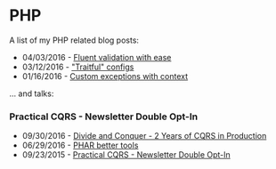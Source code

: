 # PHP 

A list of my PHP related blog posts:

* 04/03/2016 - [Fluent validation with ease](@baseUrl@/php/fluent-validation-with-ease.html)
* 03/12/2016 - ["Traitful" configs](@baseUrl@/php/traitful-configs.html)
* 01/16/2016 - [Custom exceptions with context](@baseUrl@/php/custom-exceptions-with-context.html)

... and talks:

### Practical CQRS - Newsletter Double Opt-In

* 09/30/2016 - [Divide and Conquer - 2 Years of CQRS in Production](@baseUrl@/php/divide-and-conquer-2-years-of-cqrs-in-production.html)
* 06/29/2016 - [PHAR better tools](@baseUrl@/php/phar-better-tools.html)
* 09/23/2015 - [Practical CQRS - Newsletter Double Opt-In](@baseUrl@/php/practical-cqrs-newsletter-double-opt-in.html)

